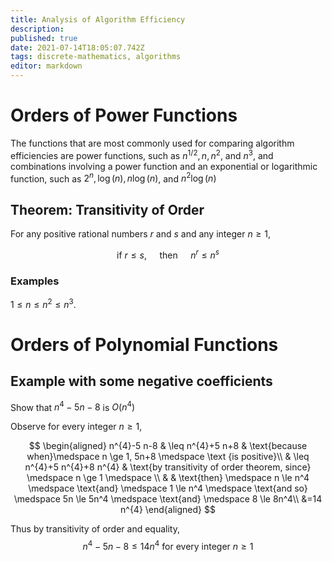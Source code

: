 ```yaml
---
title: Analysis of Algorithm Efficiency
description: 
published: true
date: 2021-07-14T18:05:07.742Z
tags: discrete-mathematics, algorithms
editor: markdown
---
```


# Orders of Power Functions
The functions that are most commonly used for comparing algorithm efficiencies are power functions, such as $n^{1 / 2}, n, n^{2}$, and $n^{3}$, and combinations involving a power function and an exponential or logarithmic function, such as $2^{n}, \log (n), n \log (n)$, and $n^{2} \log (n)$

## Theorem: Transitivity of Order
For any positive rational numbers $r$ and $s$ and any integer $n \ge 1$, 

$$
\text { if } r \leq s, \quad \text { then } \quad n^{r} \leq n^{s}
$$

### Examples
$1 \leq n \leq n^{2} \leq n^{3}$.

# Orders of Polynomial Functions
## Example with some negative coefficients
Show that $n^{4}-5 n-8$ is $O\left(n^{4}\right)$

Observe for every integer $n \ge 1$,

$$
\begin{aligned}
n^{4}-5 n-8 & \leq n^{4}+5 n+8 & \text{because when}\medspace n \ge 1, 5n+8 \medspace \text {is positive}\\
& \leq n^{4}+5 n^{4}+8 n^{4} & \text{by transitivity of order theorem, since} \medspace n \ge 1 \medspace  \\ 
& & \text{then} \medspace n \le n^4 \medspace \text{and} \medspace 1 \le n^4 \medspace \text{and so} \medspace 5n \le 5n^4 \medspace \text{and} \medspace 8 \le 8n^4\\
&=14 n^{4}
\end{aligned}
$$

Thus by transitivity of order and equality,
$$
n^{4}-5 n-8 \leq 14 n^{4} \text { for every integer } n \geq 1
$$